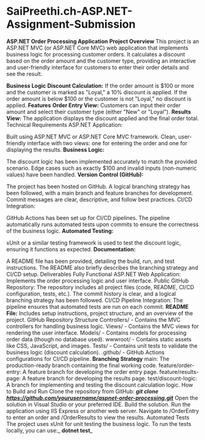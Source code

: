 # SaiPreethi.ch-ASP.NET-Assignment-Submission

**ASP.NET Order Processing Application**
**Project Overview**
This project is an ASP.NET MVC (or ASP.NET Core MVC) web application that implements business logic for processing customer orders. It calculates a discount based on the order amount and the customer type, providing an interactive and user-friendly interface for customers to enter their order details and see the result.

**Business Logic**
**Discount Calculation:**
If the order amount is $100 or more and the customer is marked as "Loyal," a 10% discount is applied.
If the order amount is below $100 or the customer is not "Loyal," no discount is applied.
**Features**
**Order Entry View:**
Customers can input their order amount and select their customer type (either "New" or "Loyal").
**Results View:**
The application displays the discount applied and the final order total.
Technical Requirements
ASP.NET Application:

Built using ASP.NET MVC or ASP.NET Core MVC framework.
Clean, user-friendly interface with two views: one for entering the order and one for displaying the results.
**Business Logic:**

The discount logic has been implemented accurately to match the provided scenario.
Edge cases such as exactly $100 and invalid inputs (non-numeric values) have been handled.
**Version Control (GitHub):**

The project has been hosted on GitHub.
A logical branching strategy has been followed, with a main branch and feature branches for development.
Commit messages are clear, descriptive, and follow best practices.
CI/CD Integration:

GitHub Actions has been set up for CI/CD pipelines.
The pipeline automatically runs automated tests upon commits to ensure the correctness of the business logic.
**Automated Testing:**

xUnit or a similar testing framework is used to test the discount logic, ensuring it functions as expected.
**Documentation:**

A README file has been provided, detailing the build, run, and test instructions.
The README also briefly describes the branching strategy and CI/CD setup.
Deliverables
Fully Functional ASP.NET Web Application:
Implements the order processing logic and user interface.
Public GitHub Repository:
The repository includes all project files (code, README, CI/CD configuration, tests, etc.).
The commit history is clear, and a logical branching strategy has been followed.
CI/CD Pipeline Integration:
The pipeline ensures that automated tests are run on each commit.
**README File:**
Includes setup instructions, project structure, and an overview of the project.
GitHub Repository Structure
Controllers/ - Contains the MVC controllers for handling business logic.
Views/ - Contains the MVC views for rendering the user interface.
Models/ - Contains models for processing order data (though no database used).
wwwroot/ - Contains static assets like CSS, JavaScript, and images.
Tests/ - Contains unit tests to validate the business logic (discount calculation).
.github/ - GitHub Actions configurations for CI/CD pipeline.
**Branching Strategy**
main: The production-ready branch containing the final working code.
feature/order-entry: A feature branch for developing the order entry page.
feature/results-page: A feature branch for developing the results page.
test/discount-logic: A branch for implementing and testing the discount calculation logic.
How to Build and Run
Clone the repository from GitHub:
_**git clone https://github.com/yourusername/aspnet-order-processing.git**_
Open the solution in Visual Studio or your preferred IDE.
Build the solution.
Run the application using IIS Express or another web server.
Navigate to /OrderEntry to enter an order and /OrderResults to view the results.
Automated Tests
The project uses xUnit for unit testing the business logic.
To run the tests locally, you can use:_
**dotnet test**_
